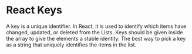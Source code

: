 # React Keys

A key is a unique identifier. In React, it is used to identify which items have changed, updated, or deleted from the Lists. Keys should be given inside the array to give the elements a stable identity. The best way to pick a key as a string that uniquely identifies the items in the list.
